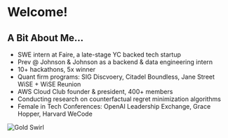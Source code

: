 # Welcome!

## A Bit About Me...
- SWE intern at Faire, a late-stage YC backed tech startup
- Prev @ Johnson & Johnson as a backend & data engineering intern
- 10+ hackathons, 5x winner
- Quant firm programs: SIG Discvoery, Citadel Boundless, Jane Street WiSE + WiSE Reunion
- AWS Cloud Club founder & president, 400+ members
- Conducting research on counterfactual regret minimization algorithms
- Female in Tech Conferences: OpenAI Leadership Exchange, Grace Hopper, Harvard WeCode

![Gold Swirl](./JuliaIlioukhina001/image-removebg-preview.png)
